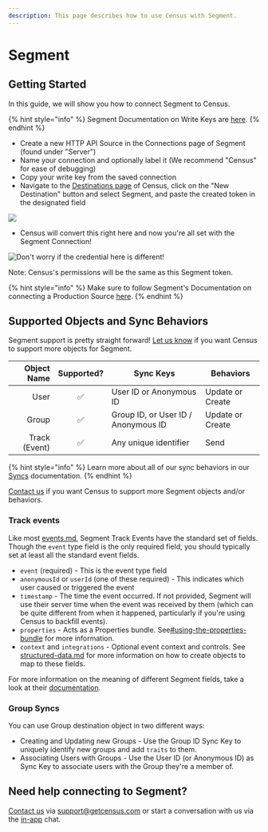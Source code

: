 ```yaml
---
description: This page describes how to use Census with Segment.
---
```


# Segment

## Getting Started

In this guide, we will show you how to connect Segment to Census.

{% hint style="info" %}
Segment Documentation on Write Keys are [here](https://segment.com/docs/connections/find-writekey/).
{% endhint %}

* Create a new HTTP API Source in the Connections page of Segment (found under "Server")
* Name your connection and optionally label it (We recommend "Census" for ease of debugging)
* Copy your write key from the saved connection
* Navigate to the [Destinations page](https://app.getcensus.com/destinations) of Census, click on the "New Destination" button and select Segment, and paste the created token in the designated field

![](<../.gitbook/assets/Screen Shot 2021-11-12 at 11.16.21 AM.png>)

* Census will convert this right here and now you're all set with the Segment Connection!

![Don't worry if the credential here is different!](<../.gitbook/assets/Screen Shot 2021-11-12 at 11.16.53 AM.png>)

Note: Census's permissions will be the same as this Segment token.

{% hint style="info" %}
Make sure to follow Segment's Documentation on connecting a Production Source [here](https://segment.com/docs/unify/quickstart/#step-3-connect-production-sources).
{% endhint %}

## Supported Objects and Sync Behaviors <a href="#supported-objects-and-sync-behaviors" id="supported-objects-and-sync-behaviors"></a>

Segment support is pretty straight forward! [Let us know](mailto:support@getcensus.com) if you want Census to support more objects for Segment.

| **Object Name** | **Supported?** | **Sync Keys**                       | **Behaviors**    |
| --------------: | :------------: | ----------------------------------- | ---------------- |
|            User |        ✅       | User ID or Anonymous ID             | Update or Create |
|           Group |        ✅       | Group ID, or User ID / Anonymous ID | Update or Create |
|   Track (Event) |        ✅       | Any unique identifier               | Send             |

{% hint style="info" %}
Learn more about all of our sync behaviors in our [Syncs](../basics/core-concept#sync-behaviors) documentation.
{% endhint %}

[Contact us](mailto:support@getcensus.com) if you want Census to support more Segment objects and/or behaviors.

### Track events

Like most [events.md](../basics/data-defining/defining-source-data/events.md "mention"), Segment Track Events have the standard set of fields. Though the `event` type field is the only required field, you should typically set at least all the standard event fields.

* `event` (required) - This is the event type field
* `anonymousId` or `userId` (one of these required) - This indicates which user caused or triggered the event
* `timestamp` - The time the event occurred. If not provided, Segment will use their server time when the event was received by them (which can be quite different from when it happened, particularly if you're using Census to backfill events).
* `properties` - Acts as a Properties bundle. See[#using-the-properties-bundle](../basics/data-defining/defining-source-data/events.md#using-the-properties-bundle "mention") for more information.
* `context` and `integrations` - Optional event context and controls. See [structured-data.md](../basics/data-defining/defining-source-data/structured-data.md "mention") for more information on how to create objects to map to these fields.

For more information on the meaning of different Segment fields, take a look at their [documentation](https://segment.com/docs/connections/spec/track/).

### Group Syncs

You can use Group destination object in two different ways:

* Creating and Updating new Groups - Use the Group ID Sync Key to uniquely identify new groups and add `traits` to them.
* Associating Users with Groups - Use the User ID (or Anonymous ID) as Sync Key to associate users with the Group they're a member of.

## Need help connecting to Segment?

[Contact us](mailto:support@getcensus.com) via support@getcensus.com or start a conversation with us via the [in-app](https://app.getcensus.com) chat.
